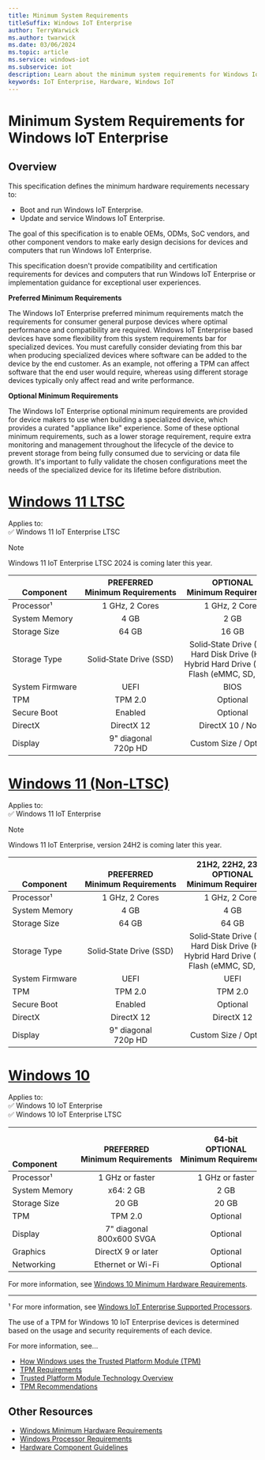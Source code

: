 ```yaml
---
title: Minimum System Requirements
titleSuffix: Windows IoT Enterprise
author: TerryWarwick
ms.author: twarwick
ms.date: 03/06/2024
ms.topic: article
ms.service: windows-iot
ms.subservice: iot
description: Learn about the minimum system requirements for Windows IoT Enterprise.
keywords: IoT Enterprise, Hardware, Windows IoT
---
```


# Minimum System Requirements for Windows IoT Enterprise

## Overview

This specification defines the minimum hardware requirements necessary to:

* Boot and run Windows IoT Enterprise.
* Update and service Windows IoT Enterprise.

The goal of this specification is to enable OEMs, ODMs, SoC vendors, and other component vendors to make early design decisions for devices and computers that run Windows IoT Enterprise.

This specification doesn't provide compatibility and certification requirements for devices and computers that run Windows IoT Enterprise or implementation guidance for exceptional user experiences.

**Preferred Minimum Requirements**

The Windows IoT Enterprise preferred minimum requirements match the requirements for consumer general purpose devices where optimal performance and compatibility are required. Windows IoT Enterprise based devices have some flexibility from this system requirements bar for specialized devices. You must carefully consider deviating from this bar when producing specialized devices where software can be added to the device by the end customer. As an example, not offering a TPM can affect software that the end user would require, whereas using different storage devices typically only affect read and write performance.    

**Optional Minimum Requirements**

The Windows IoT Enterprise optional minimum requirements are provided for device makers to use when building a specialized device, which provides a curated "appliance like" experience. Some of these optional minimum requirements, such as a lower storage requirement, require extra monitoring and management throughout the lifecycle of the device to prevent storage from being fully consumed due to servicing or data file growth. It's important to fully validate the chosen configurations meet the needs of the specialized device for its lifetime before distribution. 

# [Windows 11 LTSC](#tab/Windows11LTSC)

Applies to:  
✅ Windows 11 IoT Enterprise LTSC

> [!NOTE]
> Windows 11 IoT Enterprise LTSC 2024 is coming later this year.

| </br>Component    | PREFERRED</br>Minimum&nbsp;Requirements   | OPTIONAL </br> Minimum&nbsp;Requirements  |
| ---------------------- |:---------------------------------:|:---------------------------------:|
| Processor¹             | 1&nbsp;GHz,&nbsp;2 Cores          | 1&nbsp;GHz,&nbsp;2&nbsp;Cores     |
| System&nbsp;Memory     |  4 GB                             |  2 GB                             |
| Storage&nbsp;Size      | 64 GB                             | 16 GB                             |
| Storage&nbsp;Type      | Solid&#x2011;State&nbsp;Drive&nbsp;(SSD) | Solid&#x2011;State&nbsp;Drive&nbsp;(SSD) </br> Hard&nbsp;Disk&nbsp;Drive&nbsp;(HDD)</br> Hybrid&nbsp;Hard&nbsp;Drive&nbsp;(SSHD) </br> Flash&nbsp;(eMMC,&nbsp;SD,&nbsp;USB)  |
| System&nbsp;Firmware   | UEFI                              | BIOS                              |
| TPM                    | TPM 2.0                           | Optional                          |
| Secure Boot            | Enabled                           | Optional                          |
| DirectX                | DirectX 12                        | DirectX 10 / None                 |
| Display                | 9" diagonal</br>720p HD           | Custom Size / Optional            |

# [Windows 11 (Non-LTSC)](#tab/Windows11)

Applies to:  
✅ Windows 11 IoT Enterprise  

> [!NOTE]
> Windows 11 IoT Enterprise, version 24H2 is coming later this year.

| </br></br>Component    | </br>PREFERRED</br>Minimum&nbsp;Requirements   | 21H2,&nbsp;22H2,&nbsp;23H2 </br> OPTIONAL </br> Minimum&nbsp;Requirements  | 24H2 or Later </br> OPTIONAL </br> Minimum&nbsp;Requirements  |
| ---------------------- |:-----------------------------:|:---------------------------------:|:---------------------------------:|
| Processor¹             | 1&nbsp;GHz,&nbsp;2 Cores      | 1&nbsp;GHz,&nbsp;2&nbsp;Cores     | 1&nbsp;GHz,&nbsp;2&nbsp;Cores     |
| System&nbsp;Memory     |  4 GB                         |  4 GB                             |  4 GB                             |
| Storage&nbsp;Size      | 64 GB                         | 64 GB                             | 64 GB                             |
| Storage&nbsp;Type      | Solid&#x2011;State&nbsp;Drive&nbsp;(SSD) | Solid&#x2011;State&nbsp;Drive&nbsp;(SSD) </br> Hard&nbsp;Disk&nbsp;Drive&nbsp;(HDD)</br> Hybrid&nbsp;Hard&nbsp;Drive&nbsp;(SSHD) </br> Flash&nbsp;(eMMC,&nbsp;SD,&nbsp;USB)  | Solid&#x2011;State&nbsp;Drive&nbsp;(SSD) </br> Hard&nbsp;Disk&nbsp;Drive&nbsp;(HDD)</br> Hybrid&nbsp;Hard&nbsp;Drive&nbsp;(SSHD) </br> Flash&nbsp;(eMMC,&nbsp;SD,&nbsp;USB)  |
| System&nbsp;Firmware   | UEFI                          | UEFI                              | BIOS                              |
| TPM                    | TPM 2.0                       |TPM 2.0                            | Optional                          |
| Secure Boot            | Enabled                       | Optional                          | Optional                          |
| DirectX                | DirectX 12                    | DirectX 12                        | DirectX 10 / None                 |
| Display                | 9" diagonal</br>720p HD       | Custom Size / Optional            | Custom Size / Optional            |

# [Windows 10](#tab/Windows10)

Applies to:  
✅ Windows 10 IoT Enterprise  
✅ Windows 10 IoT Enterprise LTSC

| </br></br></br>Component  | </br>PREFERRED</br>Minimum&nbsp;Requirements | 64&#x2011;bit</br>OPTIONAL</br>Minimum&nbsp;Requirements | 32&#x2011;bit</br>OPTIONAL</br>Minimum&nbsp;Requirements |
|:-------------------|:------------------------------:|:-------------------------------------------:|:------------------------------:|
| Processor¹         | 1&nbsp;GHz&nbsp;or&nbsp;faster | 1&nbsp;GHz&nbsp;or&nbsp;faster              | 1&nbsp;GHz&nbsp;or&nbsp;faster |
| System&nbsp;Memory | x64: 2 GB                      | 2 GB                                        | 1 GB                           |
| Storage&nbsp;Size  | 20 GB                          | 20 GB                                       | 16 GB                          |
| TPM                | TPM 2.0                        | Optional                                    | Optional                       |
| Display            | 7" diagonal</br>800x600 SVGA   | Optional                                    | Optional                       |
| Graphics           | DirectX 9 or later             | Optional                                    | Optional                       |
| Networking         | Ethernet or Wi-Fi              | Optional                                    | Optional                       |

For more information, see [Windows 10 Minimum Hardware Requirements](https://download.microsoft.com/download/c/1/5/c150e1ca-4a55-4a7e-94c5-bfc8c2e785c5/Windows%2010%20Minimum%20Hardware%20Requirements.pdf).

---

¹ For more information, see [Windows IoT Enterprise Supported Processors](Processor_Requirements.md).

The use of a TPM for Windows 10 IoT Enterprise devices is determined based on the usage and security requirements of each device.  

For more information, see...

- [How Windows uses the Trusted Platform Module (TPM)](/windows/security/hardware-security/tpm/how-windows-uses-the-tpm)
- [TPM Requirements](/windows-hardware/design/minimum/minimum-hardware-requirements-overview#37-trusted-platform-module-tpm)
- [Trusted Platform Module Technology Overview](/windows/security/information-protection/tpm/trusted-platform-module-overview)
- [TPM Recommendations](/windows/security/information-protection/tpm/tpm-recommendations)

## Other Resources

- [Windows Minimum Hardware Requirements](/windows-hardware/design/minimum/minimum-hardware-requirements-overview)
- [Windows Processor Requirements](/windows-hardware/design/minimum/windows-processor-requirements)
- [Hardware Component Guidelines](/windows-hardware/design/component-guidelines/components)
